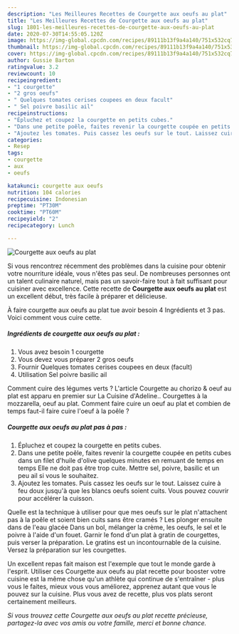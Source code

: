 ```yaml
---
description: "Les Meilleures Recettes de Courgette aux oeufs au plat"
title: "Les Meilleures Recettes de Courgette aux oeufs au plat"
slug: 1801-les-meilleures-recettes-de-courgette-aux-oeufs-au-plat
date: 2020-07-30T14:55:05.120Z
image: https://img-global.cpcdn.com/recipes/89111b13f9a4a140/751x532cq70/courgette-aux-oeufs-au-plat-photo-principale-de-la-recette.jpg
thumbnail: https://img-global.cpcdn.com/recipes/89111b13f9a4a140/751x532cq70/courgette-aux-oeufs-au-plat-photo-principale-de-la-recette.jpg
cover: https://img-global.cpcdn.com/recipes/89111b13f9a4a140/751x532cq70/courgette-aux-oeufs-au-plat-photo-principale-de-la-recette.jpg
author: Gussie Barton
ratingvalue: 3.2
reviewcount: 10
recipeingredient:
- "1 courgette"
- "2 gros oeufs"
- " Quelques tomates cerises coupees en deux facult"
- " Sel poivre basilic ail"
recipeinstructions:
- "Épluchez et coupez la courgette en petits cubes."
- "Dans une petite poêle, faites revenir la courgette coupée en petits cubes dans un filet d&#39;huile d&#39;olive quelques minutes en remuant de temps en temps Elle ne doit pas être trop cuite. Mettre sel, poivre, basilic et un peu ail si vous le souhaitez."
- "Ajoutez les tomates. Puis cassez les oeufs sur le tout. Laissez cuire à feu doux jusqu&#39;à que les blancs oeufs soient cuits. Vous pouvez couvrir pour accélérer la cuisson."
categories:
- Resep
tags:
- courgette
- aux
- oeufs

katakunci: courgette aux oeufs 
nutrition: 104 calories
recipecuisine: Indonesian
preptime: "PT30M"
cooktime: "PT60M"
recipeyield: "2"
recipecategory: Lunch

---
```



![Courgette aux oeufs au plat](https://img-global.cpcdn.com/recipes/89111b13f9a4a140/751x532cq70/courgette-aux-oeufs-au-plat-photo-principale-de-la-recette.jpg)

Si vous rencontrez récemment des problèmes dans la cuisine pour obtenir votre nourriture idéale, vous n'êtes pas seul. De nombreuses personnes ont un talent culinaire naturel, mais pas un savoir-faire tout à fait suffisant pour cuisiner avec excellence. Cette recette de <strong> Courgette aux oeufs au plat </strong> est un excellent début, très facile à préparer et délicieuse.

<!--inarticleads1-->

À faire courgette aux oeufs au plat tue avoir besoin 4 Ingrédients et 3 pas. Voici comment vous cuire cette.

##### Ingrédients de courgette aux oeufs au plat :

1. Vous avez besoin 1 courgette
1. Vous devez vous préparer 2 gros oeufs
1. Fournir  Quelques tomates cerises coupees en deux (facult)
1. Utilisation  Sel poivre basilic ail


Comment cuire des légumes verts ? L&#39;article Courgette au chorizo &amp; oeuf au plat est apparu en premier sur La Cuisine d&#39;Adeline.. Courgettes à la mozzarella, oeuf au plat. Comment faire cuire un oeuf au plat et combien de temps faut-il faire cuire l&#39;oeuf à la poêle ? 

<!--inarticleads2-->

##### Courgette aux oeufs au plat pas à pas :

1. Épluchez et coupez la courgette en petits cubes.
1. Dans une petite poêle, faites revenir la courgette coupée en petits cubes dans un filet d&#39;huile d&#39;olive quelques minutes en remuant de temps en temps Elle ne doit pas être trop cuite. Mettre sel, poivre, basilic et un peu ail si vous le souhaitez.
1. Ajoutez les tomates. Puis cassez les oeufs sur le tout. Laissez cuire à feu doux jusqu&#39;à que les blancs oeufs soient cuits. Vous pouvez couvrir pour accélérer la cuisson.


Quelle est la technique à utiliser pour que mes oeufs sur le plat n&#39;attachent pas à la poêle et soient bien cuits sans être cramés ? Les plonger ensuite dans de l&#39;eau glacée Dans un bol, mélanger la crème, les oeufs, le sel et le poivre à l&#39;aide d&#39;un fouet. Garnir le fond d&#39;un plat à gratin de courgettes, puis verser la préparation. Le gratins est un incontournable de la cuisine. Versez la préparation sur les courgettes. 

<!--inarticleads1-->

<p>
Un excellent repas fait maison est l'exemple que tout le monde garde à l'esprit. Utiliser ces Courgette aux oeufs au plat recette pour booster votre cuisine est la même chose qu'un athlète qui continue de s'entraîner - plus vous le faites, mieux vous vous améliorez, apprenez autant que vous le pouvez sur la cuisine. Plus vous avez de recette, plus vos plats seront certainement meilleurs.
</p>

<p>
<i>Si vous trouvez cette Courgette aux oeufs au plat recette précieuse, partagez-la avec vos amis ou votre famille, merci et bonne chance.</i>
</p>
